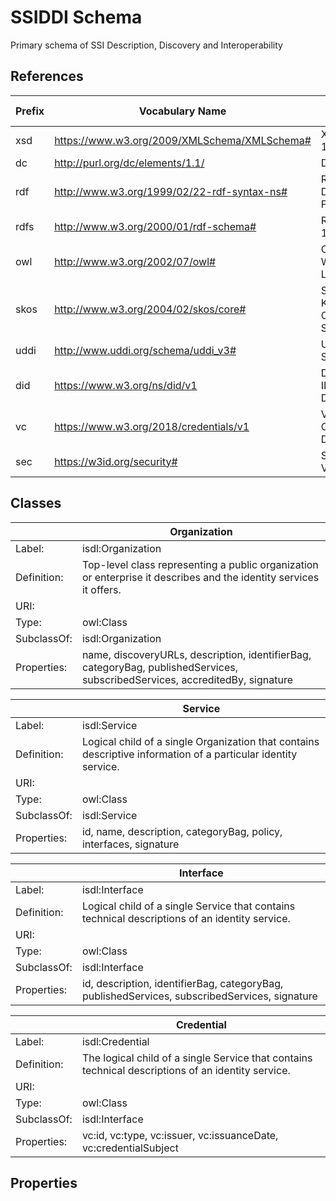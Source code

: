 # SSIDDI Schema
Primary schema of SSI Description, Discovery and Interoperability

## References
|Prefix  |Vocabulary Name                                |Vocabulary Title                    |
|--------|-----------------------------------------------|------------------------------------|
|xsd     |https://www.w3.org/2009/XMLSchema/XMLSchema#   |XML Schema 1.1 Definition           |
|dc      |http://purl.org/dc/elements/1.1/               |Doublin Core                        |
|rdf     |http://www.w3.org/1999/02/22-rdf-syntax-ns#    |Resource Description Framework      |
|rdfs    |http://www.w3.org/2000/01/rdf-schema#          |RDF Schema 1.1                      |
|owl     |http://www.w3.org/2002/07/owl#                 |Ontology Web Language               |
|skos    |http://www.w3.org/2004/02/skos/core#           |Simple Knowledge Organization System|
|uddi    |http://www.uddi.org/schema/uddi_v3#            |UDDI API Schema                     |
|did     |https://www.w3.org/ns/did/v1                   |Decentralized IDentifier Definition |
|vc      |https://www.w3.org/2018/credentials/v1         |Verifiable Credential Definition    |
|sec     |https://w3id.org/security#                     |Security Vocabularity               |

## Classes
|            |Organization                               |
|------------|-------------------------------------------|
|Label:      |isdl:Organization                          |
|Definition: |Top-level class representing a public organization or enterprise it describes and the identity services it offers.|
|URI:        |                                           |
|Type:       |owl:Class                                  |
|SubclassOf: |isdl:Organization                          |
|Properties: |name, discoveryURLs, description, identifierBag, categoryBag, publishedServices, subscribedServices, accreditedBy, signature    |

|            |Service                                    |
|------------|-------------------------------------------|
|Label:      |isdl:Service                               |
|Definition: |Logical child of a single Organization that contains descriptive information of a particular identity service. |
|URI:        |                                           |
|Type:       |owl:Class                                  |
|SubclassOf: |isdl:Service                               |
|Properties: |id, name, description, categoryBag, policy, interfaces, signature    |

|            |Interface                                  |
|------------|-------------------------------------------|
|Label:      |isdl:Interface                             |
|Definition: |Logical child of a single Service that contains technical descriptions of an identity service.|
|URI:        |                                           |
|Type:       |owl:Class                                  |
|SubclassOf: |isdl:Interface                             |
|Properties: |id, description, identifierBag, categoryBag, publishedServices, subscribedServices, signature    |

|            |Credential                                 |
|------------|-------------------------------------------|
|Label:      |isdl:Credential                            |
|Definition: |The logical child of a single Service that contains technical descriptions of an identity service.|
|URI:        |                                           |
|Type:       |owl:Class                                  |
|SubclassOf: |isdl:Interface                             |
|Properties: |vc:id, vc:type, vc:issuer, vc:issuanceDate, vc:credentialSubject |

## Properties

